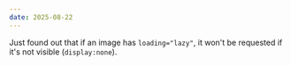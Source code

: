 ```yaml
---
date: 2025-08-22
---
```


Just found out that if an image has `loading="lazy"`,
it won't be requested if it's not visible (`display:none`).

